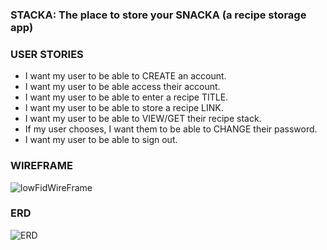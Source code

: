 ### STACKA: The place to store your SNACKA (a recipe storage app)

### USER STORIES
- I want my user to be able to CREATE an account.
- I want my user to be able access their account.
- I want my user to be able to enter a recipe TITLE.
- I want my user to be able to store a recipe LINK.
- I want my user to be able to VIEW/GET their recipe stack.
- If my user chooses, I want them to be able to CHANGE their password.
- I want my user to be able to sign out.

### WIREFRAME
![lowFidWireFrame](https://media.git.generalassemb.ly/user/35033/files/bc19fe80-c2c8-11eb-8cdb-b3073ceb5444)

### ERD
![ERD](https://media.git.generalassemb.ly/user/35033/files/b4f2f080-c2c8-11eb-9023-dbdb7614774c)


